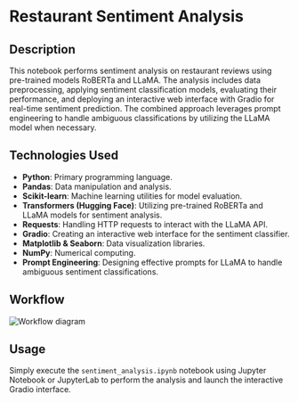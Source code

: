 # Restaurant Sentiment Analysis

## Description

This notebook performs sentiment analysis on restaurant reviews using pre-trained models RoBERTa and LLaMA. The analysis includes data preprocessing, applying sentiment classification models, evaluating their performance, and deploying an interactive web interface with Gradio for real-time sentiment prediction. The combined approach leverages prompt engineering to handle ambiguous classifications by utilizing the LLaMA model when necessary.

## Technologies Used

- **Python**: Primary programming language.
- **Pandas**: Data manipulation and analysis.
- **Scikit-learn**: Machine learning utilities for model evaluation.
- **Transformers (Hugging Face)**: Utilizing pre-trained RoBERTa and LLaMA models for sentiment analysis.
- **Requests**: Handling HTTP requests to interact with the LLaMA API.
- **Gradio**: Creating an interactive web interface for the sentiment classifier.
- **Matplotlib & Seaborn**: Data visualization libraries.
- **NumPy**: Numerical computing.
- **Prompt Engineering**: Designing effective prompts for LLaMA to handle ambiguous sentiment classifications.

## Workflow

![Workflow diagram](https://i.imgur.com/ixAw4Uo.png)


## Usage

Simply execute the `sentiment_analysis.ipynb` notebook using Jupyter Notebook or JupyterLab to perform the analysis and launch the interactive Gradio interface.

